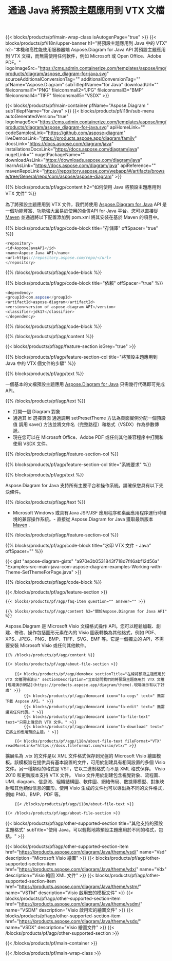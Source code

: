 ﻿---
title: 通過 Java 將預設主題應用到 VTX 文檔 
weight: 3050
url: /zh-hant/Java/theme/vtx/ 
description: Java 源代碼，用於將預設主題應用到 Java JSP/JSF 應用程序和桌面應用程序的運行時環境中的 vtx 文件。
---
{{< blocks/products/pf/main-wrap-class isAutogenPage="true" >}}
{{< blocks/products/pf/i18n/upper-banner h1="將預設主題應用到 Java 中的 VTX" h2="本機和高性能使用服務器端 Aspose.Diagram for Java API 將預設主題應用到 VTX 文檔，而無需使用任何軟件，例如 Microsoft 或 Open Office、Adobe PDF。" logoImageSrc="https://cms.admin.containerize.com/templates/aspose/img/products/diagram/aspose_diagram-for-java.svg" sourceAdditionalConversionTag="" additionalConversionTag="" pfName="Aspose.Diagram" subTitlepfName="for Java" downloadUrl="" fileiconsmall1="PNG" fileiconsmall2="JPG" fileiconsmall3="BMP" fileiconsmall4="TIFF" fileiconsmall5="VSDX" >}}

{{< blocks/products/pf/main-container pfName="Aspose.Diagram " subTitlepfName="for Java" >}}
{{< blocks/products/pf/i18n/sub-menu autoGeneratedVersion="true" logoImageSrc="https://cms.admin.containerize.com/templates/aspose/img/products/diagram/aspose_diagram-for-java.svg" apiHomeLink="" codeSamplesLink="https://github.com/aspose-diagram" liveDemosLink="https://products.aspose.app/diagram/family" docsLink="https://docs.aspose.com/diagram/java" installationsDocsLink="https://docs.aspose.com/diagram/java" nugetLink="" nugetPackageName="" downloadAsLink="https://downloads.aspose.com/diagram/java" learnAsLink="https://docs.aspose.com/diagram/java" apiReference="" mavenRepoLink="https://repository.aspose.com/webapp/#/artifacts/browse/tree/General/repo/com/aspose/aspose-diagram" >}}

{{% blocks/products/pf/agp/content h2="如何使用 Java 將預設主題應用到 VTX 文件" %}}

 為了將預設主題應用到 VTX 文件，我們將使用
 [Aspose.Diagram for Java](https://products.aspose.com/diagram/java) 
 API 是一個功能豐富、功能強大且易於使用的合併API for Java 平台。您可以直接從
 [Maven](https://repository.aspose.com/webapp/#/artifacts/browse/tree/General/repo/com/aspose/aspose-diagram) 
 並通過將以下配置添加到 pom.xml 將其安裝在基於 Maven 的項目中。

{{% blocks/products/pf/agp/code-block title="存儲庫" offSpacer="true" %}}

```cs
<repository>
<id>AsposeJavaAPI</id>
<name>Aspose Java API</name>
<url>https://repository.aspose.com/repo/</url>
</repository>


```

{{% /blocks/products/pf/agp/code-block %}}

{{% blocks/products/pf/agp/code-block title="依賴" offSpacer="true" %}}

```cs
<dependency>
<groupId>com.aspose</groupId>
<artifactId>aspose-diagram</artifactId>
<version>version of aspose-diagram API</version>
<classifier>jdk17</classifier>
</dependency>


```

{{% /blocks/products/pf/agp/code-block %}}

{{% /blocks/products/pf/agp/content %}}

{{< blocks/products/pf/agp/feature-section isGrey="true" >}}

{{% blocks/products/pf/agp/feature-section-col title="將預設主題應用到 Java 中的 VTX 個文件的步驟" %}}

{{% blocks/products/pf/agp/text %}}

 一個基本的文檔預設主題應用
[Aspose.Diagram for Java](https://products.aspose.com/diagram/java) 
 只需幾行代碼即可完成 API。

{{% /blocks/products/pf/agp/text %}}

+ 打開一個 Diagram 對象
+ 通過其 id 選擇頁面
通過調用 setPresetTheme 方法為頁面實例分配一個預設值
調用 save() 方法並將文件名（完整路徑）和格式（VSDX）作為參數傳遞。
+ 現在您可以在 Microsoft Office、Adobe PDF 或任何其他兼容程序中打開和使用 VSDX 文件。

{{% /blocks/products/pf/agp/feature-section-col %}}

{{% blocks/products/pf/agp/feature-section-col title="系統要求" %}}

{{% blocks/products/pf/agp/text %}}

 Aspose.Diagram for Java 支持所有主要平台和操作系統。請確保您具有以下先決條件。

{{% /blocks/products/pf/agp/text %}}

- Microsoft Windows 或具有Java JSP/JSF 應用程序和桌面應用程序運行時環境的兼容操作系統。- 直接從 Aspose.Diagram for Java 獲取最新版本    [Maven](https://repository.aspose.com/webapp/#/artifacts/browse/tree/General/repo/com/aspose/aspose-diagram)  .

{{% /blocks/products/pf/agp/feature-section-col %}}

{{% blocks/products/pf/agp/code-block title="水印 VTX 文件 - Java" offSpacer="" %}}

{{< gist "aspose-diagram-gists" "a970e3b0531843f718d7f46abf12d56a" "Examples-src-main-java-com-aspose-diagram-examples-Working-with-Theme-SetThemeForPage.java" >}}


{{% /blocks/products/pf/agp/code-block %}}

{{< /blocks/products/pf/agp/feature-section >}}

    {{< blocks/products/pf/agp/faq-item question="" answer="" >}}


<!-- aboutfile Starts -->

    {{% blocks/products/pf/agp/content h2="關於Aspose.Diagram for Java API" %}}

 Aspose.Diagram 是 Microsoft Visio 文檔格式操作 API。您可以輕鬆加載、創建、修改、操作包括圖形元素在內的 Visio 圖表轉換為其他格式，例如 PDF、XPS、JPEG、PNG、BMP、TIFF、SVG、EMF 等。它是一個獨立的 API，不需要安裝 Microsoft Visio 或任何其他軟件。  



    {{% /blocks/products/pf/agp/content %}}
    
    {{< blocks/products/pf/agp/about-file-section >}}
    
        {{< blocks/products/pf/agp/demobox sectionTitle="在線將預設主題應用於 VTX 文檔現場演示" sectionDescription="立即訪問我們的將預設主題應用於 VTX 文檔 [現場演示網站](https://products.aspose.app/diagram/theme).現場演示有以下好處" >}}
            {{< blocks/products/pf/agp/democard icon="fa-cogs" text=" 無需下載 Aspose API。" >}}
            {{< blocks/products/pf/agp/democard icon="fa-edit" text=" 無需編寫任何代碼。" >}}
            {{< blocks/products/pf/agp/democard icon="fa-file-text" text="只需上傳您的 VTX 文件。" >}}
            {{< blocks/products/pf/agp/democard icon="fa-download" text=" 它將立即應用預設主題。" >}}
    
        {{< blocks/products/pf/agp/i18n/about-file-text fileFormat="VTX" readMoreLink="https://docs.fileformat.com/visio/vtx/" >}}
擴展名為 .vtx 的文件是以 XML 文件格式保存到光盤的 Microsoft Visio 繪圖模板。該模板旨在提供具有基本設置的文件，可用於創建具有相同設置的多個 Visio 文件。另一種類似的格式是 VST，它以二進制格式而不是 XML 格式保存。 Visio 2010 和更新版本支持 VTX 文件。 Visio 文件用於創建包含視覺對象、流程圖、UML diagram、信息流、組織結構圖、軟件圖、網絡佈局、數據庫模型、對象映射和其他類似信息的圖形。使用 Visio 生成的文件也可以導出為不同的文件格式，例如 PNG、BMP、PDF 等。 

        {{< /blocks/products/pf/agp/i18n/about-file-text >}}
    
    {{< /blocks/products/pf/agp/about-file-section >}}

<!-- aboutfile Ends -->

{{< blocks/products/pf/agp/other-supported-section title="其他支持的預設主題格式" subTitle="使用 Java，可以輕鬆地將預設主題應用於不同的格式，包括。" >}}

{{< blocks/products/pf/agp/other-supported-section-item href="https://products.aspose.com/diagram/Java/theme/vsd/" name="Vsd" description="Microsoft Visio 繪圖" >}}
{{< blocks/products/pf/agp/other-supported-section-item href="https://products.aspose.com/diagram/Java/theme/vdx/" name="Vdx" description="Visio 繪圖 XML 文件" >}}
{{< blocks/products/pf/agp/other-supported-section-item href="https://products.aspose.com/diagram/Java/theme/vstm/" name="VSTM" description="Visio 啟用宏的模板文件" >}}
{{< blocks/products/pf/agp/other-supported-section-item href="https://products.aspose.com/diagram/Java/theme/vsdm/" name="VSDM" description="Visio 啟用宏的繪圖文件" >}}
{{< blocks/products/pf/agp/other-supported-section-item href="https://products.aspose.com/diagram/Java/theme/vsdx/" name="VSDX" description="Visio 繪圖文件" >}}
{{< /blocks/products/pf/agp/other-supported-section >}}

{{< /blocks/products/pf/main-container >}}
    
{{< /blocks/products/pf/main-wrap-class >}}